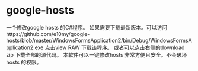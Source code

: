 # google-hosts
一个修改google hosts 的C#程序。
如果需要下载最新版本。可以访问https://github.com/e10my/google-hosts/blob/master/WindowsFormsApplication2/bin/Debug/WindowsFormsApplication2.exe 点击view RAW  下载该程序。
或者可以点击右侧的download zip 下载全部的源代码。
本软件可以一键修改hosts 非常方便且安全。不会破坏hosts 的权限。
